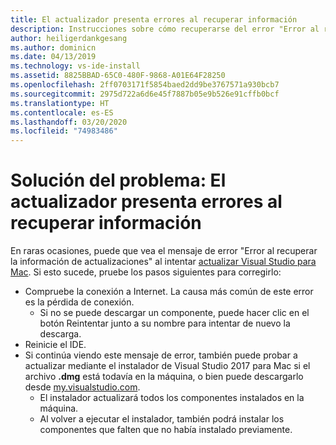 ```yaml
---
title: El actualizador presenta errores al recuperar información
description: Instrucciones sobre cómo recuperarse del error "Error al recuperar la información de actualizaciones". En Visual Studio 2017 para Mac
author: heiligerdankgesang
ms.author: dominicn
ms.date: 04/13/2019
ms.technology: vs-ide-install
ms.assetid: 8825BBAD-65C0-480F-9868-A01E64F28250
ms.openlocfilehash: 2ff0703171f5854baed2dd9be3767571a930bcb7
ms.sourcegitcommit: 2975d722a6d6e45f7887b05e9b526e91cffb0bcf
ms.translationtype: HT
ms.contentlocale: es-ES
ms.lasthandoff: 03/20/2020
ms.locfileid: "74983486"
---
```

# <a name="troubleshooting-updater-has-errors-retrieving-information"></a>Solución del problema: El actualizador presenta errores al recuperar información

En raras ocasiones, puede que vea el mensaje de error "Error al recuperar la información de actualizaciones" al intentar [actualizar Visual Studio para Mac](update.md). Si esto sucede, pruebe los pasos siguientes para corregirlo:

- Compruebe la conexión a Internet. La causa más común de este error es la pérdida de conexión.
  - Si no se puede descargar un componente, puede hacer clic en el botón Reintentar junto a su nombre para intentar de nuevo la descarga.
- Reinicie el IDE.
- Si continúa viendo este mensaje de error, también puede probar a actualizar mediante el instalador de Visual Studio 2017 para Mac si el archivo **.dmg** está todavía en la máquina, o bien puede descargarlo desde [my.visualstudio.com](https://my.visualstudio.com/Downloads?q=Visual%20Studio%20for%20Mac).
  - El instalador actualizará todos los componentes instalados en la máquina.
  - Al volver a ejecutar el instalador, también podrá instalar los componentes que falten que no había instalado previamente.
